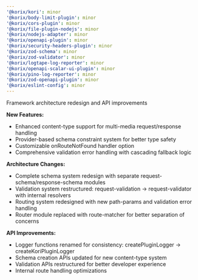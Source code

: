 ```yaml
---
'@korix/kori': minor
'@korix/body-limit-plugin': minor
'@korix/cors-plugin': minor
'@korix/file-plugin-nodejs': minor
'@korix/nodejs-adapter': minor
'@korix/openapi-plugin': minor
'@korix/security-headers-plugin': minor
'@korix/zod-schema': minor
'@korix/zod-validator': minor
'@korix/logtape-log-reporter': minor
'@korix/openapi-scalar-ui-plugin': minor
'@korix/pino-log-reporter': minor
'@korix/zod-openapi-plugin': minor
'@korix/eslint-config': minor
---
```


Framework architecture redesign and API improvements

**New Features:**

- Enhanced content-type support for multi-media request/response handling
- Provider-based schema constraint system for better type safety
- Customizable onRouteNotFound handler option
- Comprehensive validation error handling with cascading fallback logic

**Architecture Changes:**

- Complete schema system redesign with separate request-schema/response-schema modules
- Validation system restructured: request-validation → request-validator with internal resolvers
- Routing system redesigned with new path-params and validation error handling
- Router module replaced with route-matcher for better separation of concerns

**API Improvements:**

- Logger functions renamed for consistency: createPluginLogger → createKoriPluginLogger
- Schema creation APIs updated for new content-type system
- Validation APIs restructured for better developer experience
- Internal route handling optimizations

